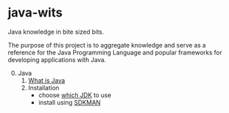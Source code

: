 # java-wits
Java knowledge in bite sized bits.

The purpose of this project is to aggregate knowledge and serve as a reference for the Java Programming Language and popular frameworks for developing applications with Java.

0. Java
    1. [What is Java](https://www.ibm.com/topics/java)
    2. Installation
        * choose [which JDK](https://whichjdk.com/) to use
        * install using [SDKMAN](https://sdkman.io/)
